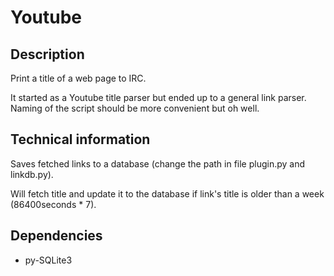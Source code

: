 # Youtube

## Description
Print a title of a web page to IRC.

It started as a Youtube title parser but ended up to a general link parser.
Naming of the script should be more convenient but oh well.

## Technical information
Saves fetched links to a database (change the path in file plugin.py and linkdb.py).

Will fetch title and update it to the database if link's title is older than a
week (86400seconds * 7).

## Dependencies

* py-SQLite3

